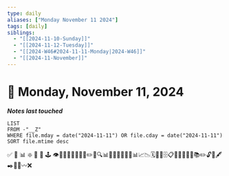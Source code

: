 ```yaml
---
type: daily
aliases: ["Monday November 11 2024"]
tags: [daily]
siblings:
  - "[[2024-11-10-Sunday]]"
  - "[[2024-11-12-Tuesday]]"
  - "[[2024-W46#2024-11-11-Monday|2024-W46]]"
  - "[[2024-11-November]]"
---
```

# 📅 Monday, November 11, 2024

***Notes last touched***
```dataview
LIST
FROM -"__Z"
WHERE file.mday = date("2024-11-11") OR file.cday = date("2024-11-11") SORT file.mtime desc
```


 ✅ 🍊 📊 ❇️  🍱 📝 🕹 👁🧽🏹👩‍🌾🚶🏻‍♂️✏️📝🔍📊🏃🏻‍♂️📃📄🧾📊📈📉🗓📆📅🗄📋📎🔖📖📏📐📚✏️🔓🔎🖋✒️📁📂〰️❌
